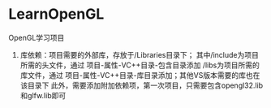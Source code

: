 # LearnOpenGL
OpenGL学习项目
1. 库依赖：项目需要的外部库，存放于/Libraries目录下；
  其中/include为项目所需的头文件，通过 项目-属性-VC++目录-包含目录添加
  /libs为项目所需的库文件，通过 项目-属性-VC++目录-库目录添加；其他VS版本需要的库也在该目录下
  此外，需要添加附加依赖项，第一次项目，只需要包含opengl32.lib和glfw.lib即可
